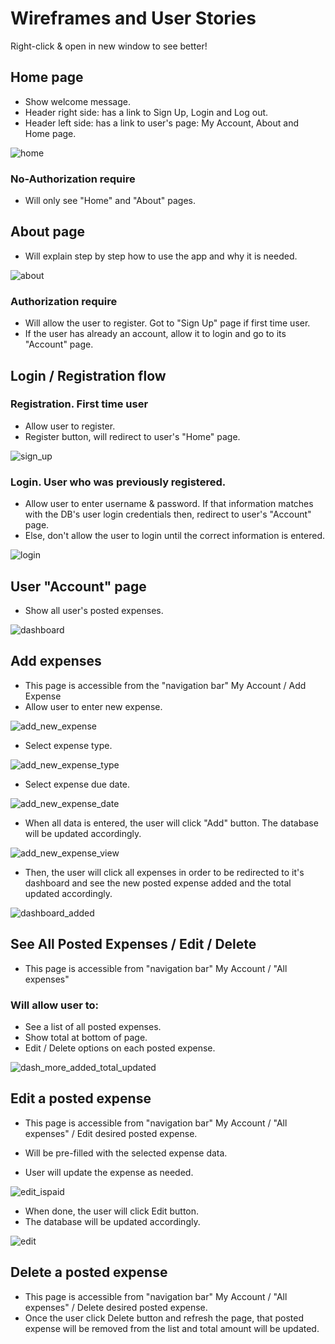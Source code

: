 # Wireframes and User Stories

Right-click & open in new window to see better!

## Home page
- Show welcome message. 
- Header right side: has a link to Sign Up, Login and Log out.
- Header left side: has a link to user's page: My Account, About and Home page.

![home](./assets/home.jpg)

### No-Authorization require
- Will only see "Home" and "About" pages.

## About page
- Will explain step by step how to use the app and why it is needed.

![about](./assets/about.jpg)

### Authorization require
- Will allow the user to register. Got to "Sign Up" page if first time user. 
- If the user has already an account, allow it to login and go to its "Account" page.

## Login / Registration flow

### Registration. First time user
- Allow user to register.
- Register button, will redirect to user's "Home" page.

![sign_up](./assets/sign_up.jpg)

### Login. User who was previously registered. 
- Allow user to enter username & password. If that information matches with the DB's user login credentials then, redirect to user's "Account" page.
- Else, don't allow the user to login until the correct information is entered.

![login](./assets/login.jpg)

## User "Account" page
- Show all user's posted expenses.

![dashboard](./assets/dashboard.jpg)

## Add expenses
- This page is accessible from the "navigation bar" My Account / Add Expense 
- Allow user to enter new expense.

![add_new_expense](./assets/add_new_expense.jpg)

- Select expense type.

![add_new_expense_type](./assets/add_new_expense_type.jpg)

- Select expense due date.

![add_new_expense_date](./assets/add_new_expense_date.jpg)

- When all data is entered, the user will click "Add" button. The database will be updated accordingly. 

![add_new_expense_view](./assets/add_new_expense_view.jpg)

- Then, the user will click all expenses in order to be redirected to it's dashboard and see the new posted expense added and the total updated accordingly.

![dashboard_added](./assets/dashboard_added.jpg)

## See All Posted Expenses / Edit / Delete
- This page is accessible from "navigation bar" My Account / "All expenses" 

### Will allow user to:
- See a list of all posted expenses.
- Show total at bottom of page.
- Edit / Delete options on each posted expense.

![dash_more_added_total_updated](./assets/dash_more_added_total_updated.jpg)

## Edit a posted expense
- This page is accessible from "navigation bar" My Account / "All expenses" / Edit desired posted expense.

- Will be pre-filled with the selected expense data. 
- User will update the expense as needed.

![edit_ispaid](./assets/edit_ispaid.jpg)

- When done, the user will click Edit button.
- The database will be updated accordingly. 

![edit](./assets/edit.jpg)

## Delete a posted expense
- This page is accessible from "navigation bar" My Account / "All expenses" / Delete desired posted expense.
- Once the user click Delete button and refresh the page, that posted expense will be removed from the list and total amount will be updated.
